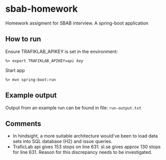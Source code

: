 # sbab-homework
Homework assigment for SBAB interview.
A spring-boot application

## How to run
<p>Ensure TRAFIKLAB_APIKEY is set in the environment:</p>
<code>%> export TRAFIKLAB_APIKEY=<i>api key</i></code>
<p></p>
<p>Start app</p>
<code>%> mvn spring-boot:run</code>

## Example output
<p>Output from an example run can be found in file: <code>run-output.txt</code></p>

## Comments
<p><ul>
  <li>In hindsight, a more suitable architecture would've been to load data sets into SQL database (H2) and issue queries.</li>
  <li>TraficLab api gives 153 stops on line 631. sl.se gives approx 130 stops for line 631. Reason for this discrepancy needs to be investigated.</li>
</ul></p>

